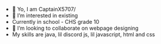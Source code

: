 - 👋 Yo, I am CaptainX5707/
- 👀 I’m interested in existing
- Currently in school - CHS grade 10
- 💞️ I’m looking to collaborate on webpage designing 
- My skills are java, lil discord js, lil javascript, html and css

<!---
CaptainX5707/CaptainX5707 is a ✨ special ✨ repository because its `README.md` (this file) appears on your GitHub profile.
You can click the Preview link to take a look at your changes.
--->

